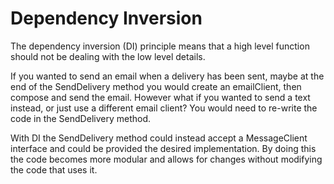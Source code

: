 # Dependency Inversion

The dependency inversion (DI) principle means that a high level function should not be dealing with the low level details.

If you wanted to send an email when a delivery has been sent, maybe at the end of the SendDelivery method you would create an emailClient, then compose and send the email. However what if you wanted to send a text instead, or just use a different email client? You would need to re-write the code in the SendDelivery method.

With DI the SendDelivery method could instead accept a MessageClient interface and could be provided the desired implementation. By doing this the code becomes more modular and allows for changes without modifying the code that uses it.
